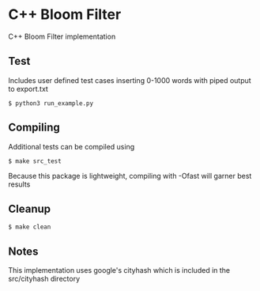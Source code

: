 # C++ Bloom Filter
C++ Bloom Filter implementation

## Test
Includes user defined test cases inserting 0-1000 words with piped output to export.txt
```
$ python3 run_example.py
```
## Compiling
Additional tests can be compiled using
```
$ make src_test
```
Because this package is lightweight, compiling with -Ofast will garner best results
## Cleanup
```
$ make clean
```
## Notes
This implementation uses google's cityhash which is included in the src/cityhash directory



